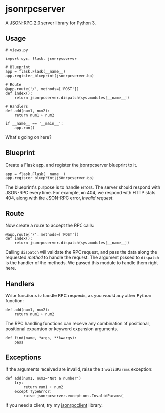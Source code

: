 jsonrpcserver
=============

A [JSON-RPC 2.0](http://www.jsonrpc.org/) server library for Python 3.

Usage
-----

    # views.py

    import sys, flask, jsonrpcserver

    # Blueprint
    app = flask.Flask(__name__)
    app.register_blueprint(jsonrpcserver.bp)

    # Route
    @app.route('/', methods=['POST'])
    def index():
        return jsonrpcserver.dispatch(sys.modules[__name__])

    # Handlers
    def add(num1, num2):
        return num1 + num2

    if __name__ == '__main__':
        app.run()

What's going on here?

Blueprint
---------

Create a Flask app, and register the jsonrpcserver blueprint to it.

    app = flask.Flask(__name__)
    app.register_blueprint(jsonrpcserver.bp)

The blueprint's purpose is to handle errors. The server should respond with
JSON-RPC every time. For example, on 404, we respond with HTTP stats 404, along
with the JSON-RPC error, *Invalid request*.

Route
-----

Now create a route to accept the RPC calls:

    @app.route('/', methods=['POST'])
    def index():
        return jsonrpcserver.dispatch(sys.modules[__name__])

Calling ``dispatch`` will validate the RPC request, and pass the data along the
requested *method* to handle the request. The argument passed to ``dispatch`` is
the handler of the methods. We passed this module to handle them right here.

Handlers
--------

Write functions to handle RPC requests, as you would any other Python function:

    def add(num1, num2):
        return num1 + num2

The RPC handling functions can receive any combination of positional, positional
expansion or keyword expansion arguments.

    def find(name, *args, **kwargs):
        pass

Exceptions
----------

If the arguments received are invalid, raise the ``InvalidParams`` exception:

    def add(num1, num2='Not a number'):
        try:
            return num1 + num2
        except TypeError:
            raise jsonrpcserver.exceptions.InvalidParams()


If you need a client, try my
[jsonrpcclient](https://bitbucket.org/beau-barker/jsonrpcclient) library.
